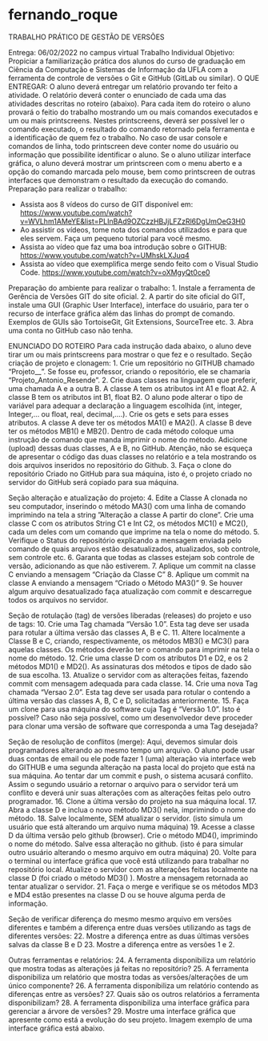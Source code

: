 # fernando_roque

TRABALHO PRÁTICO DE GESTÃO DE VERSÕES

Entrega: 06/02/2022 no campus virtual
Trabalho Individual
Objetivo: Propiciar a familiarização prática dos alunos do curso de graduação em Ciência da Computação e Sistemas de Informação da UFLA com a ferramenta de controle de versões o Git e GitHub (GitLab ou similar).
O QUE ENTREGAR: O aluno deverá entregar um relatório provando ter feito a atividade. O relatório deverá conter o enunciado de cada uma das atividades descritas no roteiro (abaixo). Para cada item do roteiro o aluno provará o feitio do trabalho mostrando um ou mais comandos executados e um ou mais printscreens. Nestes printscreens, deverá ser possível ler o comando executado, o resultado do comando retornado pela ferramenta e a identificação de quem fez o trabalho. No caso de usar console e comandos de linha, todo printscreen deve conter nome do usuário ou informação que possibilite identificar o aluno. Se o aluno utilizar interface gráfica, o aluno deverá mostrar um printscreen com o menu aberto e a opção do comando marcada pelo mouse, bem como printscreen de outras interfaces que demonstram o resultado da execução do comando.
Preparação para realizar o trabalho:
- Assista aos 8 vídeos do curso de GIT disponível em: https://www.youtube.com/watch?v=WVLhm1AMeYE&list=PLInBAd9OZCzzHBJjLFZzRl6DgUmOeG3H0
- Ao assistir os vídeos, tome nota dos comandos utilizados e para que eles servem. Faça um pequeno tutorial para você mesmo.
- Assista ao vídeo que faz uma boa introdução sobre o GITHUB: https://www.youtube.com/watch?v=UMhskLXJuq4
- Assista ao vídeo que exemplifica merge sendo feito com o Visual Studio Code. https://www.youtube.com/watch?v=oXMgyQt0ce0

Preparação do ambiente para realizar o trabalho:
    1. Instale a ferramenta de Gerência de Versões GIT do site oficial.
    2. A partir do site oficial do GIT, instale uma GUI (Graphic User Interface), interface do usuário, para ter o recurso de interface gráfica além das linhas do prompt de comando. Exemplos de GUIs são TortoiseGit, Git Extensions, SourceTree etc.
    3. Abra uma conta no GitHub caso não tenha.





ENUNCIADO DO ROTEIRO
Para cada instrução dada abaixo, o aluno deve tirar um ou mais printscreens para mostrar o que fez e o resultado.
Seção criação de projeto e clonagem:
    1. Crie um repositório no GITHUB chamado “Projeto_<primeironome>_<segundoNome>”.  Se fosse eu, professor, criando o repositório, ele se chamaria “Projeto_Antonio_Resende”. 
    2. Crie duas classes na linguagem que preferir, uma chamada A e a outra B. A classe A tem os atributos int A1 e float A2. A classe B tem os atributos int B1, float B2. O aluno pode alterar o tipo de variável para adequar a declaração a linguagem escolhida (int, integer, Integer,... ou float, real, decimal,....). Crie os gets e sets para esses atributos. A classe A deve ter os métodos MA1() e MA2(). A classe B deve ter os métodos MB1() e MB2(). Dentro de cada método coloque uma instrução de comando que manda imprimir o nome do método.  Adicione (upload) dessas duas classes, A e B, no GitHub. Atenção, não se esqueça de apresentar o código das duas classes no relatório e a tela mostrando os dois arquivos inseridos no repositório do Github.
    3. Faça o clone do repositório Criado no GitHub para sua máquina, isto é, o projeto criado no servidor do GitHub será copiado para sua máquina.

Seção alteração e atualização do projeto:
    4. Edite a Classe A clonada no seu computador, inserindo o método MA3() com uma linha de comando imprimindo na tela a string ”Alteração a classe A partir do clone”. Crie uma classe C com os atributos String C1 e Int C2, os métodos MC1() e MC2(), cada um deles com um comando que imprime na tela o nome do método. 
    5. Verifique o Status do repositório explicando a mensagem enviada pelo comando de quais arquivos estão desatualizados, atualizados, sob controle, sem controle etc.
    6. Garanta que todas as classes estejam sob controle de versão, adicionando as que não estiverem.
    7. Aplique um commit na classe C enviando a mensagem “Criação da Classe C”
    8. Aplique um commit na classe A enviando a mensagem “Criado o Método MA3()”
    9. Se houver algum arquivo desatualizado faça atualização com commit e descarregue todos os arquivos no servidor.

Seção de rotulação (tag) de versões liberadas (releases) do projeto e uso de tags:
    10. Crie uma Tag chamada “Versão 1.0”. Esta tag deve ser usada para rotular a última versão das classes A, B e C.
    11. Altere localmente a Classe B e C, criando, respectivamente, os métodos MB3() e MC3() para aquelas classes. Os métodos deverão ter o comando para imprimir na tela o nome do método.
    12. Crie uma classe D com os atributos D1 e D2, e os 2 métodos MD1() e MD2(). As assinaturas dos métodos e tipos de dado são de sua escolha. 
    13. Atualize o servidor com as alterações feitas, fazendo commit com mensagem adequada para cada classe.
    14. Crie uma nova Tag chamada “Versao 2.0”. Esta tag deve ser usada para rotular o contendo a última versão das classes A, B, C e D, solicitadas anteriormente.
    15. Faça um clone para usa máquina do software cuja Tag é “Versão 1.0”. Isto é possível? Caso não seja possível, como um desenvolvedor deve proceder para clonar uma versão de software que corresponda a uma Tag desejada?

Seção de resolução de conflitos (merge): Aqui, devemos simular dois programadores alterando ao mesmo tempo um arquivo.  O aluno pode usar duas contas de email ou ele pode fazer 1 (uma) alteração via interface web do GITHUB e uma segunda alteração na pasta local do projeto que está na sua máquina. Ao tentar dar um commit e push, o sistema acusará conflito. Assim o segundo usuário a retornar o arquivo para o servidor terá um conflito e deverá unir suas alterações com as alterações feitas pelo outro programador. 
    16. Clone a última versão do projeto na sua máquina local.
    17. Abra a classe D e inclua o novo método MD3() nela, imprimindo o nome do método.
    18. Salve localmente, SEM atualizar o servidor. (isto simula um usuário que está alterando um arquivo numa máquina)
    19. Acesse a classe D da última versão pelo github (browser). Crie o método MD4(), imprimindo o nome do método. Salve essa alteração no github. (isto é para simular outro usuário alterando o mesmo arquivo em outra máquina)
    20. Volte para o terminal ou interface gráfica que você está utilizando para trabalhar no repositório local. Atualize o servidor com as alterações feitas localmente na classe D (foi criado o método MD3() ). Mostre a mensagem retornada ao tentar atualizar o servidor.
    21. Faça o merge e verifique se os métodos MD3 e MD4 estão presentes na classe D ou se houve alguma perda de informação.

Seção de verificar diferença do mesmo mesmo arquivo em versões diferentes e também a diferença entre duas versões utilizando as tags de diferentes versões:
    22. Mostre a diferença entre as duas últimas versões salvas da classe B e D
    23. Mostre a diferença entre as versões 1 e 2.

Outras ferramentas e relatórios:
    24. A ferramenta disponibiliza um relatório que mostra todas as alterações já feitas no repositório? 
    25. A ferramenta disponibiliza um relatório que mostra todas as versões/alterações de um único componente?
    26. A ferramenta disponibiliza um relatório contendo as diferenças entre as versões?
    27. Quais são os outros relatórios a ferramenta disponibilizam?
    28. A ferramenta disponibiliza uma interface gráfica para gerenciar a árvore de versões?
    29. Mostre uma interface gráfica que apresente como está a evolução do seu projeto. Imagem exemplo de uma interface gráfica está abaixo.
